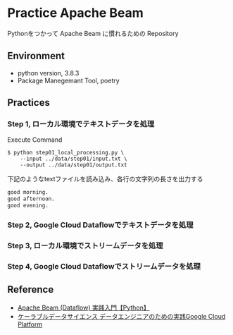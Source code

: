 # Practice Apache Beam

Pythonをつかって Apache Beam に慣れるための Repository


## Environment

- python version, 3.8.3
- Package Manegemant Tool, poetry


## Practices
### Step 1, ローカル環境でテキストデータを処理
Execute Command
```
$ python step01_local_processing.py \
    --input ../data/step01/input.txt \
    --output ../data/step01/output.txt
```

下記のようなtextファイルを読み込み、各行の文字列の長さを出力する

```input.txt
good morning.
good afternoon.
good evening.
```


### Step 2, Google Cloud Dataflowでテキストデータを処理


### Step 3, ローカル環境でストリームデータを処理


### Step 4, Google Cloud Dataflowでストリームデータを処理



## Reference
- [Apache Beam (Dataflow) 実践入門【Python】](https://qiita.com/esakik/items/3c5c18d4a645db7a8634#%E3%81%AF%E3%81%98%E3%82%81%E3%81%AB)
- [ケーラブルデータサイエンス データエンジニアのための実践Google Cloud Platform](https://www.amazon.co.jp/dp/4798158836)
